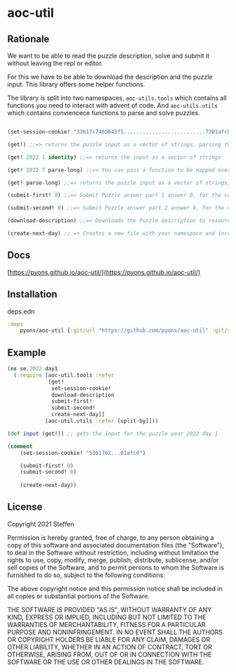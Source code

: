 # aoc-util


## Rationale

We want to be able to read the puzzle description, solve and submit it without leaving the repl or editor.

For this we have to be able to download the description and the puzzle input. This library offers some helper functions.

The library is split into two namespaces, `aoc-utils.tools` which contains all functions you need to interact with advent of code.
And `aoc-utils.utils` which contains conviencece functions to parse and solve puzzles.

```clojure

(set-session-cookie! "33617c7465645f5..........................7701afc0")

(get!) ;;=> returns the puzzle input as a vector of strings, parsing the current namespace to infer the puzzle day

(get! 2022 1 identity) ;;=> returns the input as a vector of strings

(get! 2022 7 parse-long) ;;=> You can pass a function to be mapped over the lines

(get! parse-long) ;;=> returns the puzzle input as a vector of strings, mapping parse-long over each line

(submit-first! 0) ;;=> Submit Puzzle answer part 1 answer 0, for the current namespace

(submit-second! 0) ;;=> Submit Puzzle answer part 2 answer 0, for the current namespace

(download-description) ;;=> Downloads the Puzzle description to resources/puzzle/{YEAR}/{DAY}.md and converts it to markdown

(create-next-day) ;; => Creates a new file with your namespace and increasing the day value. e.g. se.2022.day1 -> se.2022.day2
```

## Docs

[https://pyons.github.io/aoc-util/](https://pyons.github.io/aoc-util/)


## Installation

deps.edn

```clojure
:deps
    pyons/aoc-util {:git/url "https://github.com/pyons/aoc-util" :git/tag "v0.2.2" :git/sha "6010da5"}
```

## Example

```clojure
(ns se.2022.day1
  (:require [aoc-util.tools :refer
             [get!
              set-session-cookie!
              download-description
              submit-first!
              submit-second!
              create-next-day]]
            [aoc-util.utils :refer [split-by]]))

(def input (get!)) ;; gets the input for the puzzle year 2022 day 1

(comment
    (set-session-cookie! "5361762...01afc0")

    (submit-first! 0)
    (submit-second! 0)
 
    (create-next-day))
```

## License

Copyright 2021 Steffen

Permission is hereby granted, free of charge, to any person obtaining a copy of this software and associated documentation files (the "Software"), to deal in the Software without restriction, including without limitation the rights to use, copy, modify, merge, publish, distribute, sublicense, and/or sell copies of the Software, and to permit persons to whom the Software is furnished to do so, subject to the following conditions:

The above copyright notice and this permission notice shall be included in all copies or substantial portions of the Software.

THE SOFTWARE IS PROVIDED "AS IS", WITHOUT WARRANTY OF ANY KIND, EXPRESS OR IMPLIED, INCLUDING BUT NOT LIMITED TO THE WARRANTIES OF MERCHANTABILITY, FITNESS FOR A PARTICULAR PURPOSE AND NONINFRINGEMENT. IN NO EVENT SHALL THE AUTHORS OR COPYRIGHT HOLDERS BE LIABLE FOR ANY CLAIM, DAMAGES OR OTHER LIABILITY, WHETHER IN AN ACTION OF CONTRACT, TORT OR OTHERWISE, ARISING FROM, OUT OF OR IN CONNECTION WITH THE SOFTWARE OR THE USE OR OTHER DEALINGS IN THE SOFTWARE.

